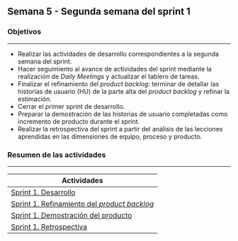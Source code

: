## Semana 5 - Segunda semana del sprint 1

### Objetivos
---

* Realizar las actividades de desarrollo correspondientes a la segunda semana del sprint.
* Hacer seguimiento al avance de actividades del sprint mediante la realización de *Daily Meetings* y actualizar el tablero de tareas.
* Finalizar el refinamiento del *product backlog*: terminar de detallar las historias de usuario (HU) de la parte alta del *product backlog* y refinar la estimación.
* Cerrar el primer sprint de desarrollo.
* Preparar la demostración de las historias de usuario completadas como incremento de producto durante el sprint.
* Realizar la retrospectiva del sprint a partir del análisis de las lecciones aprendidas en las dimensiones de equipo, proceso y producto.
 
### Resumen de las actividades
---

| Actividades   |
|---------------|
|[Sprint 1. Desarrollo](../semana4/s4_desarrollo)|
|[Sprint 1. Refinamiento del *product backlog*](../semana5/s5_grooming)|
|[Sprint 1. Demostración del producto](../semana5/s5_demo)|
|[Sprint 1. Retrospectiva](../semana5/s5_retrospectiva)|
